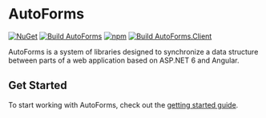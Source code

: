 # AutoForms

[![NuGet](https://img.shields.io/nuget/v/AutoForms.svg)](https://www.nuget.org/packages/AutoForms/)
[![Build AutoForms](https://github.com/Chacaroon/FormBuilder/actions/workflows/dotnet.yml/badge.svg)](https://github.com/Chacaroon/FormBuilder/actions/workflows/dotnet.yml)
[![npm](https://img.shields.io/npm/v/@auto-forms/client)](https://www.npmjs.com/package/@auto-forms/client)
[![Build AutoForms.Client](https://github.com/Chacaroon/AutoForms/actions/workflows/npm-publish.yml/badge.svg)](https://github.com/Chacaroon/AutoForms/actions/workflows/npm-publish.yml)

AutoForms is a system of libraries designed to synchronize a data structure between parts of a web application based on ASP.NET 6 and Angular.

## Get Started

To start working with AutoForms, check out the [getting started guide](docs/GetStarted.md).
